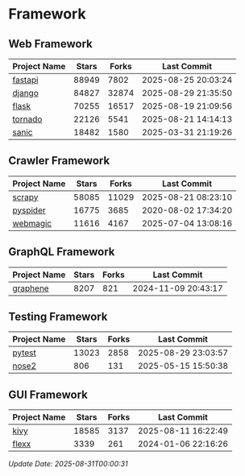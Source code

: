 # Framework

## Web Framework
| Project Name | Stars | Forks | Last Commit |
| ------------ | ----- | ----- | ----------- |
| [fastapi](https://github.com/fastapi/fastapi) | 88949 | 7802 | 2025-08-25 20:03:24 |
| [django](https://github.com/django/django) | 84827 | 32874 | 2025-08-29 21:35:50 |
| [flask](https://github.com/pallets/flask) | 70255 | 16517 | 2025-08-19 21:09:56 |
| [tornado](https://github.com/tornadoweb/tornado) | 22126 | 5541 | 2025-08-21 14:14:13 |
| [sanic](https://github.com/sanic-org/sanic) | 18482 | 1580 | 2025-03-31 21:19:26 |

## Crawler Framework
| Project Name | Stars | Forks | Last Commit |
| ------------ | ----- | ----- | ----------- |
| [scrapy](https://github.com/scrapy/scrapy) | 58085 | 11029 | 2025-08-21 08:23:10 |
| [pyspider](https://github.com/binux/pyspider) | 16775 | 3685 | 2020-08-02 17:34:20 |
| [webmagic](https://github.com/code4craft/webmagic) | 11616 | 4167 | 2025-07-04 13:08:16 |

## GraphQL Framework
| Project Name | Stars | Forks | Last Commit |
| ------------ | ----- | ----- | ----------- |
| [graphene](https://github.com/graphql-python/graphene) | 8207 | 821 | 2024-11-09 20:43:17 |

## Testing Framework
| Project Name | Stars | Forks | Last Commit |
| ------------ | ----- | ----- | ----------- |
| [pytest](https://github.com/pytest-dev/pytest) | 13023 | 2858 | 2025-08-29 23:03:57 |
| [nose2](https://github.com/nose-devs/nose2) | 806 | 131 | 2025-05-15 15:50:38 |

## GUI Framework
| Project Name | Stars | Forks | Last Commit |
| ------------ | ----- | ----- | ----------- |
| [kivy](https://github.com/kivy/kivy) | 18585 | 3137 | 2025-08-11 16:22:49 |
| [flexx](https://github.com/flexxui/flexx) | 3339 | 261 | 2024-01-06 22:16:26 |

*Update Date: 2025-08-31T00:00:31*